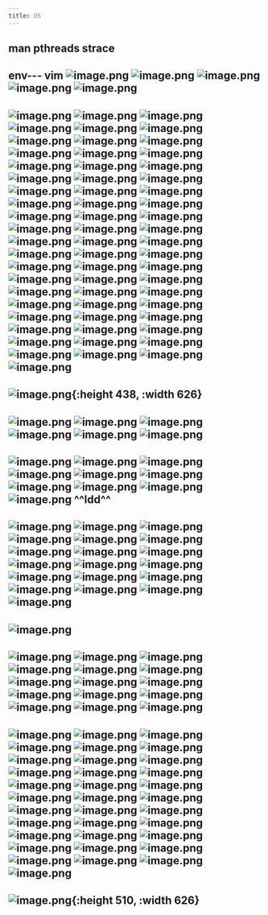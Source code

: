 ```yaml
---
title: OS
---
```


## man pthreads strace
## env--- vim ![image.png](../assets/pages_os_1616475755292_0.png) ![image.png](../assets/pages_os_1616169077265_0.png) ![image.png](../assets/pages_os_1616204859253_0.png) ![image.png](../assets/pages_os_1616204885826_0.png) ![image.png](../assets/pages_os_1616205070348_0.png)
## ![image.png](/assets/pages_os_1614735773756_0.png) ![image.png](/assets/pages_os_1614735713349_0.png) ![image.png](/assets/pages_os_1614735693576_0.png) ![image.png](/assets/pages_os_1614749440345_0.png) ![image.png](/assets/pages_os_1614758602363_0.png) ![image.png](/assets/pages_os_1614758788057_0.png) ![image.png](/assets/pages_os_1614758883721_0.png) ![image.png](/assets/pages_os_1614758918643_0.png) ![image.png](/assets/pages_os_1614749091929_0.png) ![image.png](/assets/pages_os_1614747035105_0.png) ![image.png](/assets/pages_os_1614747140132_0.png) ![image.png](/assets/pages_os_1614747362559_0.png) ![image.png](/assets/pages_os_1614747719468_0.png) ![image.png](/assets/pages_os_1614747747880_0.png) ![image.png](/assets/pages_os_1614747912901_0.png) ![image.png](/assets/pages_os_1614748033681_0.png) ![image.png](/assets/pages_os_1614748056551_0.png) ![image.png](/assets/pages_os_1614748096111_0.png) ![image.png](/assets/pages_os_1614748226219_0.png) ![image.png](/assets/pages_os_1614748244379_0.png) ![image.png](/assets/pages_os_1614748361954_0.png) ![image.png](/assets/pages_os_1614748423857_0.png) ![image.png](/assets/pages_os_1614748616456_0.png) ![image.png](/assets/pages_os_1614748672809_0.png) ![image.png](/assets/pages_os_1614748971773_0.png) ![image.png](/assets/pages_os_1614735645763_0.png) ![image.png](/assets/pages_os_1614687381852_0.png) ![image.png](/assets/pages_os_1614687728251_0.png) ![image.png](/assets/pages_os_1614687798681_0.png) ![image.png](/assets/pages_os_1614689598324_0.png) ![image.png](/assets/pages_os_1614689640275_0.png) ![image.png](/assets/pages_os_1614689869210_0.png) ![image.png](/assets/pages_os_1614689986771_0.png) ![image.png](/assets/pages_os_1614690046217_0.png) ![image.png](/assets/pages_os_1614690082721_0.png) ![image.png](/assets/pages_os_1614690208142_0.png) ![image.png](/assets/pages_os_1614690265238_0.png) ![image.png](/assets/pages_os_1614687931516_0.png) ![image.png](/assets/pages_os_1614688310531_0.png) ![image.png](/assets/pages_os_1614688827317_0.png) ![image.png](/assets/pages_os_1614688991762_0.png) ![image.png](/assets/pages_os_1614689276708_0.png) ![image.png](/assets/pages_os_1614689360000_0.png) ![image.png](/assets/pages_os_1614689429418_0.png) ![image.png](/assets/pages_os_1614689511908_0.png) ![image.png](/assets/pages_os_1614689539947_0.png) ![image.png](/assets/pages_os_1614689594338_0.png) ![image.png](/assets/pages_os_1614684369918_0.png) ![image.png](/assets/pages_os_1614684970160_0.png) ![image.png](/assets/pages_os_1614685086024_0.png) ![image.png](/assets/pages_os_1614685456988_0.png) ![image.png](/assets/pages_os_1614685630164_0.png) ![image.png](/assets/pages_os_1614686152282_0.png) ![image.png](/assets/pages_os_1614686180619_0.png) ![image.png](/assets/pages_os_1614686597903_0.png) ![image.png](/assets/pages_os_1614686733685_0.png) ![image.png](/assets/pages_os_1614686742920_0.png) ![image.png](/assets/pages_os_1614687038939_0.png) ![image.png](/assets/pages_os_1614765161239_0.png) ![image.png](/assets/pages_os_1614765255929_0.png) ![image.png](/assets/pages_os_1614765310343_0.png)
##
## ![image.png](/assets/pages_os_1614613995207_0.png){:height 438, :width 626}
## ![image.png](/assets/pages_os_1614681146671_0.png) ![image.png](/assets/pages_os_1614681691452_0.png) ![image.png](/assets/pages_os_1614681753826_0.png) ![image.png](/assets/pages_os_1614681851841_0.png) ![image.png](/assets/pages_os_1614681897721_0.png) ![image.png](/assets/pages_os_1614682127174_0.png)
##
##
##
##
##
## ![image.png](/assets/pages_os_1614613202356_0.png) ![image.png](/assets/pages_os_1614613288016_0.png) ![image.png](/assets/pages_os_1614613377324_0.png) ![image.png](/assets/pages_os_1614613431111_0.png) ![image.png](/assets/pages_os_1614613502997_0.png) ![image.png](/assets/pages_os_1614613523048_0.png) ![image.png](/assets/pages_os_1614613711501_0.png) ![image.png](/assets/pages_os_1614613734375_0.png) ![image.png](/assets/pages_os_1614613817995_0.png) ![image.png](/assets/pages_os_1614613926858_0.png) ^^ldd^^
## ![image.png](/assets/pages_os_1614614120425_0.png) ![image.png](/assets/pages_os_1614614164635_0.png) ![image.png](/assets/pages_os_1614614209138_0.png) ![image.png](/assets/pages_os_1614614329630_0.png) ![image.png](/assets/pages_os_1614614422647_0.png) ![image.png](/assets/pages_os_1614614719847_0.png) ![image.png](/assets/pages_os_1614614804917_0.png) ![image.png](/assets/pages_os_1614614822513_0.png) ![image.png](/assets/pages_os_1614614948071_0.png) ![image.png](/assets/pages_os_1614615191457_0.png) ![image.png](/assets/pages_os_1614615248154_0.png) ![image.png](/assets/pages_os_1614615312436_0.png) ![image.png](/assets/pages_os_1614615503546_0.png) ![image.png](/assets/pages_os_1614615594790_0.png) ![image.png](/assets/pages_os_1614615838901_0.png) ![image.png](/assets/pages_os_1614615944733_0.png) ![image.png](/assets/pages_os_1614616115168_0.png) ![image.png](/assets/pages_os_1614616274145_0.png) ![image.png](/assets/pages_os_1614616340786_0.png)
## ![image.png](/assets/pages_os_1614616451436_0.png)
## ![image.png](/assets/pages_os_1614616493690_0.png) ![image.png](/assets/pages_os_1614616536367_0.png) ![image.png](/assets/pages_os_1614616713913_0.png) ![image.png](/assets/pages_os_1614616728034_0.png) ![image.png](/assets/pages_os_1614616751756_0.png) ![image.png](/assets/pages_os_1614616769899_0.png) ![image.png](/assets/pages_os_1614616786110_0.png) ![image.png](/assets/pages_os_1614616813595_0.png) ![image.png](/assets/pages_os_1614616834804_0.png) ![image.png](/assets/pages_os_1614616850043_0.png) ![image.png](/assets/pages_os_1614616854936_0.png) ![image.png](/assets/pages_os_1614616860092_0.png) ![image.png](/assets/pages_os_1614616887400_0.png) ![image.png](/assets/pages_os_1614616929124_0.png) ![image.png](/assets/pages_os_1614617114231_0.png)
## ![image.png](/assets/pages_os_1614617477412_0.png) ![image.png](/assets/pages_os_1614617506795_0.png) ![image.png](/assets/pages_os_1614651762713_0.png) ![image.png](/assets/pages_os_1614651821433_0.png) ![image.png](/assets/pages_os_1614651835500_0.png) ![image.png](/assets/pages_os_1614652961450_0.png) ![image.png](/assets/pages_os_1614653234513_0.png) ![image.png](/assets/pages_os_1614653469223_0.png) ![image.png](/assets/pages_os_1614654223015_0.png) ![image.png](/assets/pages_os_1614654259514_0.png) ![image.png](/assets/pages_os_1614654547731_0.png) ![image.png](/assets/pages_os_1614654560446_0.png) ![image.png](/assets/pages_os_1614654941559_0.png) ![image.png](/assets/pages_os_1614655157024_0.png) ![image.png](/assets/pages_os_1614655211162_0.png) ![image.png](/assets/pages_os_1614655235807_0.png) ![image.png](/assets/pages_os_1614656199618_0.png) ![image.png](/assets/pages_os_1614656305639_0.png) ![image.png](/assets/pages_os_1614657102426_0.png) ![image.png](/assets/pages_os_1614657269185_0.png) ![image.png](/assets/pages_os_1614657338446_0.png) ![image.png](/assets/pages_os_1614657481991_0.png) ![image.png](/assets/pages_os_1614657575195_0.png) ![image.png](/assets/pages_os_1614657590637_0.png) ![image.png](/assets/pages_os_1614657705025_0.png) ![image.png](/assets/pages_os_1614657901932_0.png) ![image.png](/assets/pages_os_1614658231041_0.png) ![image.png](/assets/pages_os_1614658323405_0.png) ![image.png](/assets/pages_os_1614658396050_0.png) ![image.png](/assets/pages_os_1614658559538_0.png) ![image.png](/assets/pages_os_1614658629346_0.png) ![image.png](/assets/pages_os_1614658734179_0.png) ![image.png](/assets/pages_os_1614658877469_0.png) ![image.png](/assets/pages_os_1614659160989_0.png)
##
##
##
##
##
##
## ![image.png](/assets/pages_os_1614611988373_0.png){:height 510, :width 626}

